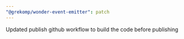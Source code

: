 ```yaml
---
"@grekomp/wonder-event-emitter": patch
---
```


Updated publish github workflow to build the code before publishing
